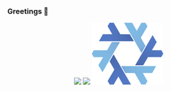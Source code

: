### Greetings 👋

<p align="center">
  <img height="140px" src ="https://github.com/kaeawc/scala-logo/blob/master/img/logo_256.png">
  <img src ="https://github-readme-stats.vercel.app/api?username=Nimor111&show_icons=true&count_private=true&hide_border=true&theme=default&include_all_commits=true">
  <img height="140px" src ="https://github.com/NixOS/nixos-artwork/blob/master/logo/nix-snowflake.svg">
</p>

<!--
**Nimor111/Nimor111** is a ✨ _special_ ✨ repository because its `README.md` (this file) appears on your GitHub profile.

Here are some ideas to get you started:

- 🔭 I’m currently working on ...
- 🌱 I’m currently learning ...
- 👯 I’m looking to collaborate on ...
- 🤔 I’m looking for help with ...
- 💬 Ask me about ...
- 📫 How to reach me: ...
- 😄 Pronouns: ...
- ⚡ Fun fact: ...
-->
